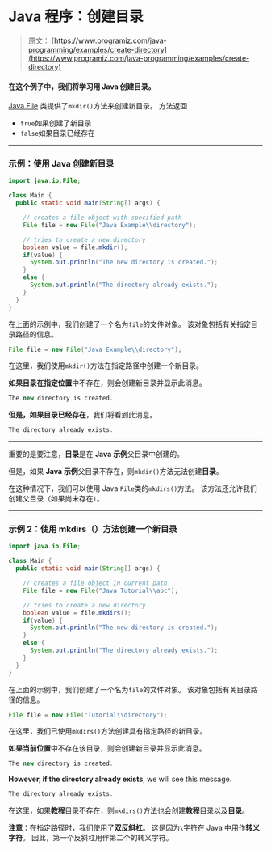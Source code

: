 # Java 程序：创建目录

> 原文： [https://www.programiz.com/java-programming/examples/create-directory](https://www.programiz.com/java-programming/examples/create-directory)

#### 在这个例子中，我们将学习用 Java 创建目录。

[Java File](/java-programming/file "Java File Class") 类提供了`mkdir()`方法来创建新目录。 方法返回

*   `true`如果创建了新目录
*   `false`如果目录已经存在

* * *

### 示例：使用 Java 创建新目录

```java
import java.io.File;

class Main {
  public static void main(String[] args) {

    // creates a file object with specified path
    File file = new File("Java Example\\directory");

    // tries to create a new directory
    boolean value = file.mkdir();
    if(value) {
      System.out.println("The new directory is created.");
    }
    else {
      System.out.println("The directory already exists.");
    }
  }
} 
```

在上面的示例中，我们创建了一个名为`file`的文件对象。 该对象包括有关指定目录路径的信息。

```java
File file = new File("Java Example\\directory"); 
```

在这里，我们使用`mkdir()`方法在指定路径中创建一个新目录。

**如果目录在指定位置**中不存在，则会创建新目录并显示此消息。

```java
The new directory is created. 
```

**但是，如果目录已经存在**，我们将看到此消息。

```java
The directory already exists. 
```

* * *

重要的是要注意，**目录**是在 **Java 示例**父目录中创建的。

但是，如果 **Java 示例**父目录不存在，则`mkdir()`方法无法创建**目录**。

在这种情况下，我们可以使用 Java `File`类的`mkdirs()`方法。 该方法还允许我们创建父目录（如果尚未存在）。

* * *

### 示例 2：使用 mkdirs（）方法创建一个新目录

```java
import java.io.File;

class Main {
  public static void main(String[] args) {

    // creates a file object in current path
    File file = new File("Java Tutorial\\abc");

    // tries to create a new directory
    boolean value = file.mkdirs();
    if(value) {
      System.out.println("The new directory is created.");
    }
    else {
      System.out.println("The directory already exists.");
    }
  }
} 
```

在上面的示例中，我们创建了一个名为`file`的文件对象。 该对象包括有关目录路径的信息。

```java
File file = new File("Tutorial\\directory"); 
```

在这里，我们已使用`mkdirs()`方法创建具有指定路径的新目录。

**如果当前位置**中不存在该目录，则会创建新目录并显示此消息。

```java
The new directory is created. 
```

**However, if the directory already exists**, we will see this message.

```java
The directory already exists. 
```

在这里，如果**教程**目录不存在，则`mkdirs()`方法也会创建**教程**目录以及**目录**。

**注意**：在指定路径时，我们使用了**双反斜杠**。 这是因为`\`字符在 Java 中用作**转义字符**。 因此，第一个反斜杠用作第二个的转义字符。